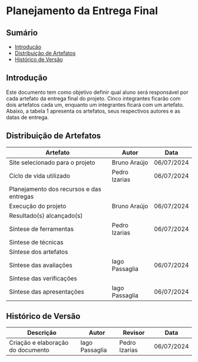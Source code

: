 # Planejamento da Entrega Final

## Sumário

- [Introdução](#introdução)
- [Distribuição de Artefatos](#distribuição-de-artefatos)
- [Histórico de Versão](#histórico-de-versão)


## Introdução

Este documento tem como objetivo definir qual aluno será responsável por cada artefato da entrega final do projeto. Cinco integrantes ficarão com dois artefatos cada um, enquanto um integrantes ficará com um artefato. Abaixo, a tabela 1 apresenta os artefatos, seus respectivos autores e as datas de entrega.

## Distribuição de Artefatos

| Artefato                                 | Autor | Data       |
|------------------------------------------|-------|------------|
| Site selecionado para o projeto          | Bruno Araújo      |    06/07/2024        |
| Ciclo de vida utilizado                  |    Pedro Izarias   |      06/07/2024      |
| Planejamento dos recursos e das entregas |       |            |
| Execução do projeto                      | Bruno Araújo      |  06/07/2024           |
| Resultado(s) alcançado(s)                |       |            |
| Síntese de ferramentas                   |   Pedro Izarias    |      06/07/2024      |
| Síntese de técnicas                      |       |            |
| Síntese dos artefatos                    |       |            |
| Síntese das avaliações                   | Iago Passaglia | 06/07/2024 |
| Síntese das verificações                 |       |            |
| Síntese das apresentações                | Iago Passaglia | 06/07/2024 |

## Histórico de Versão

| Descrição                    | Autor | Revisor | Data       |
|------------------------------|-------|---------|------------|
| Criação e elaboração do documento         | Iago Passaglia | Pedro Izarias | 06/07/2024 |

